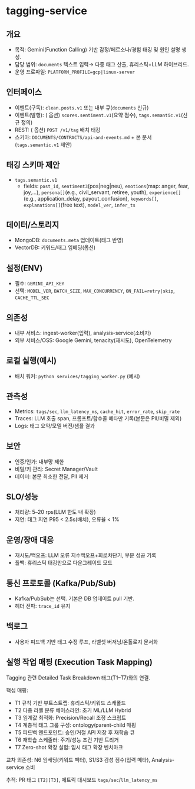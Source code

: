 # tagging-service

## 개요
- 목적: Gemini(Function Calling) 기반 감정/페르소나/경험 태깅 및 원인 설명 생성.
- 담당 범위: `documents` 텍스트 입력→ 다중 태그 산출, 휴리스틱+LLM 하이브리드.
- 운영 프로파일: `PLATFORM_PROFILE=gcp|linux-server`

## 인터페이스
- 이벤트(구독): `clean.posts.v1` 또는 내부 큐(`documents` 신규)
- 이벤트(발행): (
  옵션) `scores.sentiment.v1`(요약 점수), `tags.semantic.v1`(신규 정의)
- REST: (
  옵션) `POST /v1/tag` 배치 태깅
- 스키마: `DOCUMENTS/CONTRACTS/api-and-events.md` + 본 문서(`tags.semantic.v1` 제안)

## 태깅 스키마 제안
- `tags.semantic.v1`
  - fields: `post_id`, `sentiment3`(pos|neg|neu), `emotions`(map: anger, fear, joy,...), `persona[]`(e.g., civil_servant, retiree, youth), `experience[]`(e.g., application_delay, payout_confusion), `keywords[]`, `explanations[]`(free text), `model_ver`, `infer_ts`

## 데이터/스토리지
- MongoDB: `documents.meta` 업데이트(태그 반영)
- VectorDB: 키워드/태그 임베딩(옵션)

## 설정(ENV)
- 필수: `GEMINI_API_KEY`
- 선택: `MODEL_VER`, `BATCH_SIZE`, `MAX_CONCURRENCY`, `ON_FAIL=retry|skip`, `CACHE_TTL_SEC`

## 의존성
- 내부 서비스: ingest-worker(입력), analysis-service(소비자)
- 외부 서비스/OSS: Google Gemini, tenacity(재시도), OpenTelemetry

## 로컬 실행(예시)
- 배치 워커: `python services/tagging_worker.py` (예시)

## 관측성
- Metrics: `tags/sec`, `llm_latency_ms`, `cache_hit`, `error_rate`, `skip_rate`
- Traces: LLM 호출 span, 프롬프트/함수콜 메타만 기록(본문은 PII/비밀 제외)
- Logs: 태그 요약/모델 버전/샘플 결과

## 보안
- 인증/인가: 내부망 제한
- 비밀/키 관리: Secret Manager/Vault
- 데이터: 본문 최소한 전달, PII 제거

## SLO/성능
- 처리량: 5–20 rps(LLM 한도 내 확장)
- 지연: 태그 지연 P95 < 2.5s(배치), 오류율 < 1%

## 운영/장애 대응
- 재시도/백오프: LLM 오류 지수백오프+회로차단기, 부분 성공 기록
- 폴백: 휴리스틱 태깅만으로 다운그레이드 모드

## 통신 프로토콜 (Kafka/Pub/Sub)
- Kafka/PubSub는 선택. 기본은 DB 업데이트 pull 기반.
- 헤더 전파: `trace_id` 유지

## 백로그
- 사용자 피드백 기반 태그 수정 루프, 라벨셋 버저닝/온톨로지 문서화

## 실행 작업 매핑 (Execution Task Mapping)
Tagging 관련 Detailed Task Breakdown 태그(T1–T7)와의 연결.

핵심 매핑:
- T1 규칙 기반 부트스트랩: 휴리스틱/키워드 스캐폴드
- T2 다중 라벨 분류 베이스라인: 초기 ML/LLM Hybrid
- T3 임계값 최적화: Precision/Recall 조정 스크립트
- T4 계층적 태그 그룹 구성: ontology/parent-child 매핑
- T5 피드백 엔드포인트: 승인/거절 API 저장 후 재학습 큐
- T6 재학습 스케줄러: 주기/성능 조건 기반 트리거
- T7 Zero-shot 확장 실험: 임시 태그 확장 벤치마크

교차 의존성: N6 임베딩(키워드 벡터), S1/S3 감성 점수(입력 메타), Analysis-service 소비

추적: PR 태그 `[T2][T3]`, 메트릭 대시보드 `tags/sec`/`llm_latency_ms`
